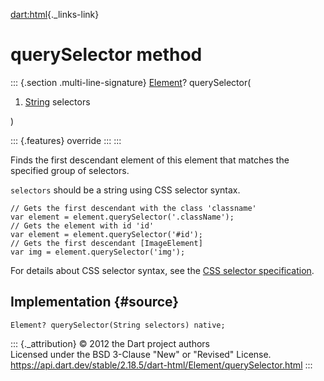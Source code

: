 [dart:html](../../dart-html/dart-html-library){._links-link}

querySelector method
====================

::: {.section .multi-line-signature}
[Element](../element-class)? querySelector(

1.  [String](../../dart-core/string-class) selectors

)

::: {.features}
override
:::
:::

Finds the first descendant element of this element that matches the
specified group of selectors.

`selectors` should be a string using CSS selector syntax.

``` {.language-dart data-language="dart"}
// Gets the first descendant with the class 'classname'
var element = element.querySelector('.className');
// Gets the element with id 'id'
var element = element.querySelector('#id');
// Gets the first descendant [ImageElement]
var img = element.querySelector('img');
```

For details about CSS selector syntax, see the [CSS selector
specification](http://www.w3.org/TR/css3-selectors/).

Implementation {#source}
--------------

``` {.language-dart data-language="dart"}
Element? querySelector(String selectors) native;
```

::: {._attribution}
© 2012 the Dart project authors\
Licensed under the BSD 3-Clause \"New\" or \"Revised\" License.\
<https://api.dart.dev/stable/2.18.5/dart-html/Element/querySelector.html>
:::
